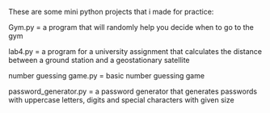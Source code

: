 These are some mini python projects that i made for practice:

Gym.py = a program that will randomly help you decide when to go to the gym

lab4.py = a program for a university assignment that calculates the distance between a ground station and a geostationary satellite

number guessing game.py = basic number guessing game

password_generator.py = a password generator that generates passwords with uppercase letters, digits and special characters with given size
